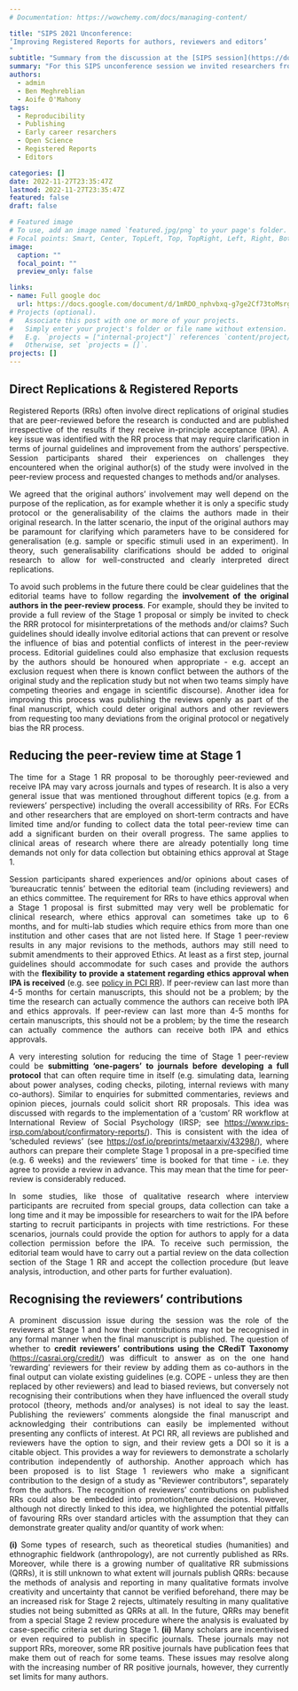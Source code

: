 ```yaml
---
# Documentation: https://wowchemy.com/docs/managing-content/

title: "SIPS 2021 Unconference: 
‘Improving Registered Reports for authors, reviewers and editors’
"
subtitle: "Summary from the discussion at the [SIPS session](https://docs.google.com/document/d/1l-WvrZyA67SjJUHX_kWn2PJHMDfWCvQCBfKNRTSnarA/edit?usp=sharing) in 2021 on improving Registered Reports."
summary: "For this SIPS unconference session we invited researchers from all career levels to discuss how we can improve Registered Reports (RRs) for authors, reviewers, and editors. Discussion themes included addressing the key challenges surrounding the adoption and implementation of RRs, expanding the format for more types of research, and increasing their overall accessibility. The insights gained from this discussion will be used to guide improvements to the RR process and quality of RRs being published (e.g. RRs study design template, community feedback, quality monitoring)."
authors:
  - admin
  - Ben Meghreblian
  - Aoife O'Mahony
tags:
  - Reproducibility
  - Publishing
  - Early career resarchers
  - Open Science
  - Registered Reports
  - Editors

categories: []
date: 2022-11-27T23:35:47Z
lastmod: 2022-11-27T23:35:47Z
featured: false
draft: false

# Featured image
# To use, add an image named `featured.jpg/png` to your page's folder.
# Focal points: Smart, Center, TopLeft, Top, TopRight, Left, Right, BottomLeft, Bottom, BottomRight.
image:
  caption: ""
  focal_point: ""
  preview_only: false

links:
- name: Full google doc
  url: https://docs.google.com/document/d/1mRDO_nphvbxq-g7ge2Cf73toMsrg_oc4aPD1iLxwV5Q/edit?usp=sharing 
# Projects (optional).
#   Associate this post with one or more of your projects.
#   Simply enter your project's folder or file name without extension.
#   E.g. `projects = ["internal-project"]` references `content/project/deep-learning/index.md`.
#   Otherwise, set `projects = []`.
projects: []
---
```


<h2>Direct Replications & Registered Reports</h2>

<p align="justify">
Registered Reports (RRs) often involve direct replications of original studies that are peer-reviewed before the research is conducted and are published irrespective of the results if they receive in-principle acceptance (IPA). A key issue was identified with the RR process that may require clarification in terms of journal guidelines and improvement from the authors’ perspective. Session participants shared their experiences on challenges they encountered when the original author(s) of the study were involved in the peer-review process and requested changes to methods and/or analyses.</p> 

<p align="justify">We agreed that the original authors’ involvement may well depend on the purpose of the replication, as for example whether it is only a specific study protocol or the generalisability of the claims the authors made in their original research. In the latter scenario, the input of the original authors may be paramount for clarifying which parameters have to be considered for generalisation (e.g. sample or specific stimuli used in an experiment). In theory, such generalisability clarifications should be added to original research to allow for well-constructed and clearly interpreted direct replications.</p>

<p align="justify">To avoid such problems in the future there could be clear guidelines that the editorial teams have to follow regarding the <b>involvement of the original authors in the peer-review process</b>. For example, should they be invited to provide a full review of the Stage 1 proposal or simply be invited to check the RRR protocol for misinterpretations of the methods and/or claims? Such guidelines should ideally involve editorial actions that can prevent or resolve the influence of bias and potential conflicts of interest in the peer-review process. Editorial guidelines could also emphasize that exclusion requests by the authors should be honoured when appropriate - e.g. accept an exclusion request when there is known conflict between the authors of the original study and the replication study but not when two teams simply have competing theories and engage in scientific discourse). Another idea for improving this process was publishing the reviews openly as part of the final manuscript, which could deter original authors and other reviewers from requesting too many deviations from the original protocol or negatively bias the RR process.</p>

<h2>Reducing the peer-review time at Stage 1</h2>

<p align="justify">The time for a Stage 1 RR proposal to be thoroughly peer-reviewed and receive IPA may vary across journals and types of research. It is also a very general issue that was mentioned throughout different topics (e.g. from a reviewers’ perspective) including the overall accessibility of RRs. For ECRs and other researchers that are employed on short-term contracts and have limited time and/or funding to collect data the total peer-review time can add a significant burden on their overall progress. The same applies to clinical areas of research where there are already potentially long time demands not only for data collection but obtaining ethics approval at Stage 1.</p>

<p align="justify">Session participants shared experiences and/or opinions about cases of ‘bureaucratic tennis’ between the editorial team (including reviewers) and an ethics committee. The requirement for RRs to have ethics approval when a Stage 1 proposal is first submitted may very well be problematic for clinical research, where ethics approval can sometimes take up to 6 months, and for multi-lab studies which require ethics from more than one institution and other cases that are not listed here. If Stage 1 peer-review results in any major revisions to the methods, authors may still need to submit amendments to their approved Ethics. At least as a first step, journal guidelines should accommodate for such cases and provide the authors with the <b>flexibility to provide a statement regarding ethics approval when IPA is received</b> (e.g. see <a href="https://rr.peercommunityin.org/help">policy in PCI RR</a>). If peer-review can last more than 4-5 months for certain manuscripts, this should not be a problem; by the time the research can actually commence the authors can receive both IPA and ethics approvals. If peer-review can last more than 4-5 months for certain manuscripts, this should not be a problem; by the time the research can actually commence the authors can receive both IPA and ethics approvals. 
</p> 

<p align="justify">A very interesting solution for reducing the time of Stage 1 peer-review could be <b>submitting ‘one-pagers’ to journals before developing a full protocol</b> that can often require time in itself (e.g. simulating data, learning about power analyses, coding checks, piloting, internal reviews with many co-authors). Similar to enquiries for submitted commentaries, reviews and opinion pieces, journals could solicit short RR proposals. This idea was discussed with regards to the implementation of a ‘custom’ RR workflow at International Review of Social Psychology (IRSP; see <a href="https://www.rips-irsp.com/about/confirmatory-reports/">https://www.rips-irsp.com/about/confirmatory-reports/</a>). This is consistent with the idea of ‘scheduled reviews’ (see <a href="https://osf.io/preprints/metaarxiv/43298/">https://osf.io/preprints/metaarxiv/43298/</a>), where authors can prepare their complete Stage 1 proposal in a pre-specified time (e.g. 6 weeks) and the reviewers’ time is booked for that time - i.e. they agree to provide a review in advance. This may mean that the time for peer-review is considerably reduced.</p>

<p align="justify">In some studies, like those of qualitative research where interview participants are recruited from special groups, data collection can take a long time and it may be impossible for researchers to wait for the IPA before starting to recruit participants in projects with time restrictions. For these scenarios, journals could provide the option for authors to apply for a data collection permission before the IPA. To receive such permission, the editorial team would have to carry out a partial review on the data collection section of the Stage 1 RR and accept the collection procedure (but leave analysis, introduction, and other parts for further evaluation).</p> 

<h2>Recognising the reviewers’ contributions</h2>

<p align="justify">A prominent discussion issue during the session was the role of the reviewers at Stage 1 and how their contributions may not be recognised in any formal manner when the final manuscript is published. The question of whether to <b>credit reviewers’ contributions using the CRediT Taxonomy</b> (<a href="https://casrai.org/credit/">https://casrai.org/credit/</a>) was difficult to answer as on the one hand ‘rewarding’ reviewers for their review by adding them as co-authors in the final output can violate existing guidelines (e.g. COPE - unless they are then replaced by other reviewers) and lead to biased reviews, but conversely not recognising their contributions when they have influenced the overall study protocol (theory, methods and/or analyses) is not ideal to say the least. Publishing the reviewers’ comments alongside the final manuscript and acknowledging their contributions can easily be implemented without presenting any conflicts of interest. At PCI RR, all reviews are published and reviewers have the option to sign, and their review gets a DOI so it is a citable object. This provides a way for reviewers to demonstrate a scholarly contribution independently of authorship. Another approach which has been proposed is to list Stage 1 reviewers who make a significant contribution to the design of a study as "Reviewer contributors", separately from the authors. The recognition of reviewers’ contributions on published RRs could also be embedded into promotion/tenure decisions. However, although not directly linked to this idea, we highlighted the potential pitfalls of favouring RRs over standard articles with the assumption that they can demonstrate greater quality and/or quantity of work when:</p>
<p align="justify"><b>(i)</b> Some types of research, such as theoretical studies (humanities) and ethnographic fieldwork (anthropology), are not currently published as RRs. Moreover, while there is a growing number of qualitative RR submissions (QRRs), it is still unknown to what extent will journals publish QRRs: because the methods of analysis and reporting in many qualitative formats involve creativity and uncertainty that cannot be verified beforehand, there may be an increased risk for Stage 2 rejects, ultimately resulting in many qualitative studies not being submitted as QRRs at all. In the future, QRRs may benefit from a special Stage 2 review procedure where the analysis is evaluated by case-specific criteria set during Stage 1. 
<b>(ii)</b> Many scholars are incentivised or even required to publish in specific journals. These journals may not support RRs, moreover, some RR positive journals have publication fees that make them out of reach for some teams. These issues may resolve along with the increasing number of RR positive journals, however, they currently set limits for many authors.</p>



